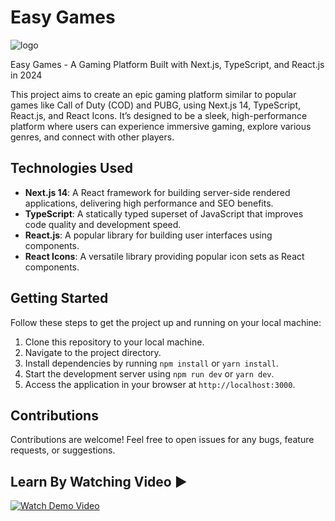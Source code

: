 # Easy Games

![logo](https://github.com/user-attachments/assets/a76097cd-b64d-49a3-bd50-0537cdbc3dae)

Easy Games - A Gaming Platform Built with Next.js, TypeScript, and React.js in 2024

This project aims to create an epic gaming platform similar to popular games like Call of Duty (COD) and PUBG, using Next.js 14, TypeScript, React.js, and React Icons. It’s designed to be a sleek, high-performance platform where users can experience immersive gaming, explore various genres, and connect with other players.

## Technologies Used
 - **Next.js 14**: A React framework for building server-side rendered applications, delivering high performance and SEO benefits.
 - **TypeScript**: A statically typed superset of JavaScript that improves code quality and development speed.
 - **React.js**: A popular library for building user interfaces using components.
 - **React Icons**: A versatile library providing popular icon sets as React components.


## Getting Started
Follow these steps to get the project up and running on your local machine:

1. Clone this repository to your local machine.
2. Navigate to the project directory.
3. Install dependencies by running `npm install` or `yarn install`.
4. Start the development server using `npm run dev` or `yarn dev`.
5. Access the application in your browser at `http://localhost:3000`.

## Contributions
Contributions are welcome! Feel free to open issues for any bugs, feature requests, or suggestions.



## Learn By Watching Video ▶️
[![Watch Demo Video](https://img.youtube.com/vi/agUmDwJ7ENE/maxresdefault.jpg)](https://www.youtube.com/watch?v=agUmDwJ7ENE)
